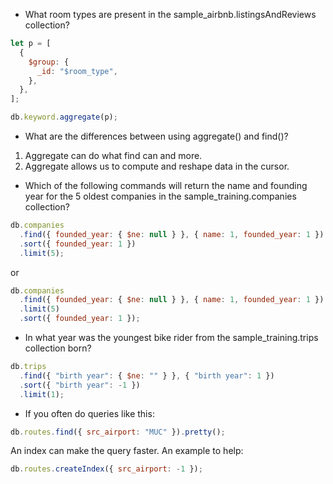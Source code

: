 - What room types are present in the sample_airbnb.listingsAndReviews collection?

```javascript
let p = [
  {
    $group: {
      _id: "$room_type",
    },
  },
];

db.keyword.aggregate(p);
```

- What are the differences between using aggregate() and find()?

1. Aggregate can do what find can and more.
2. Aggregate allows us to compute and reshape data in the cursor.

- Which of the following commands will return the name and founding year for the 5 oldest companies in the sample_training.companies collection?

```javascript
db.companies
  .find({ founded_year: { $ne: null } }, { name: 1, founded_year: 1 })
  .sort({ founded_year: 1 })
  .limit(5);
```

or

```javascript
db.companies
  .find({ founded_year: { $ne: null } }, { name: 1, founded_year: 1 })
  .limit(5)
  .sort({ founded_year: 1 });
```

- In what year was the youngest bike rider from the sample_training.trips collection born?

```javascript
db.trips
  .find({ "birth year": { $ne: "" } }, { "birth year": 1 })
  .sort({ "birth year": -1 })
  .limit(1);
```

- If you often do queries like this:

```javascript
db.routes.find({ src_airport: "MUC" }).pretty();
```

An index can make the query faster. An example to help:

```javascript
db.routes.createIndex({ src_airport: -1 });
```
